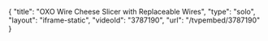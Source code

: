 {
    "title": "OXO Wire Cheese Slicer with Replaceable Wires",
    "type": "solo",
    "layout": "iframe-static",
    "videoId": "3787190",
    "url": "\/tvpembed\/3787190"
}